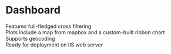 # Dashboard
Features full-fledged cross filtering  
Plots include a map from mapbox and a custom-built ribbon chart  
Supports geocoding  
Ready for deployment on IIS web server
